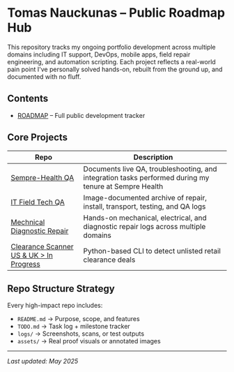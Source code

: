 # Tomas Nauckunas – Public Roadmap Hub

This repository tracks my ongoing portfolio development across multiple domains including IT support, DevOps, mobile apps, field repair engineering, and automation scripting. Each project reflects a real-world pain point I've personally solved hands-on, rebuilt from the ground up, and documented with no fluff.

## Contents

- [ROADMAP](https://github.com/tnauckunas/public-roadmap/blob/773e9f08d931891e13ca4f4629e03423357cd3f7/ROADMAP.md) – Full public development tracker

## Core Projects

| Repo | Description |
|------|-------------|
| [Sempre-Health QA](https://github.com/tnauckunas/sempre-health-qa-support-log) | Documents live QA, troubleshooting, and integration tasks performed during my tenure at Sempre Health |
| [IT Field Tech QA](https://github.com/tnauckunas/field-system-reinstall-log) | Image-documented archive of repair, install, transport, testing, and QA logs |
| [Mechnical Diagnostic Repair](https://github.com/tnauckunas/multi-domain_field_repair_logs) | Hands-on mechanical, electrical, and diagnostic repair logs across multiple domains |
| [Clearance Scanner US & UK > In Progress](https://github.com/tnauckunas/store_clearance-scanner) | Python-based CLI to detect unlisted retail clearance deals |

## Repo Structure Strategy

Every high-impact repo includes:

- `README.md` → Purpose, scope, and features
- `TODO.md` → Task log + milestone tracker
- `logs/` → Screenshots, scans, or test outputs
- `assets/` → Real proof visuals or annotated images

---

_Last updated: May 2025_

